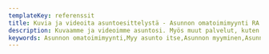 ```yaml
---
templateKey: referenssit
title: Kuvia ja videoita asuntoesittelystä - Asunnon omatoimimyynti RA
description: Kuvaamme ja videoimme asuntosi. Myös muut palvelut, kuten ilmakuvat ja 3D-kuvat ovat mahdollisia.
keywords: Asunnon omatoimimyynti,Myy asunto itse,Asunnon myyminen,Asunnon myynti,Asunnon ostaminen
---
```

